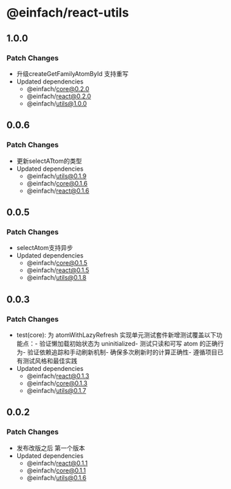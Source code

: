 # @einfach/react-utils

## 1.0.0

### Patch Changes

- 升级createGetFamilyAtomById 支持重写
- Updated dependencies
  - @einfach/core@0.2.0
  - @einfach/react@0.2.0
  - @einfach/utils@1.0.0

## 0.0.6

### Patch Changes

- 更新selectATtom的类型
- Updated dependencies
  - @einfach/utils@0.1.9
  - @einfach/core@0.1.6
  - @einfach/react@0.1.6

## 0.0.5

### Patch Changes

- selectAtom支持异步
- Updated dependencies
  - @einfach/core@0.1.5
  - @einfach/react@0.1.5
  - @einfach/utils@0.1.8

## 0.0.3

### Patch Changes

- test(core): 为 atomWithLazyRefresh 实现单元测试套件新增测试覆盖以下功能点：- 验证懒加载初始状态为 uninitialized- 测试只读和可写 atom 的正确行为- 验证依赖追踪和手动刷新机制- 确保多次刷新时的计算正确性- 遵循项目已有测试风格和最佳实践
- Updated dependencies
  - @einfach/react@0.1.3
  - @einfach/core@0.1.3
  - @einfach/utils@0.1.7

## 0.0.2

### Patch Changes

- 发布改版之后 第一个版本
- Updated dependencies
  - @einfach/react@0.1.1
  - @einfach/core@0.1.1
  - @einfach/utils@0.1.6
